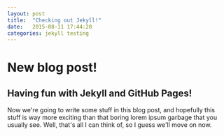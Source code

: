 ```yaml
---
layout: post
title:  "Checking out Jekyll!"
date:   2015-08-11 17:44:20
categories: jekyll testing
---
```


# New blog post!

## Having fun with Jekyll and GitHub Pages!

Now we're going to write some stuff in this blog post, and hopefully this stuff is way more exciting than that boring lorem ipsum garbage that you usually see. Well, that's all I can think of, so I guess we'll move on now.